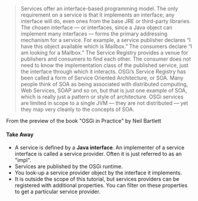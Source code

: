 
>Services offer an interface-based programming model. The only requirement on a service is that it implements an interface; any interface will do, even ones from the base JRE or third-party libraries. The chosen interface — or interfaces, since a Java object can implement many interfaces — forms the primary addressing mechanism for a service. For example, a service publisher declares “I have this object available which is Mailbox.” The consumers declare “I am looking for a Mailbox.” The Service Registry provides a venue for publishers and consumers to find each other. The consumer does not need to know the implementation class of the published service, just the interface through which it interacts. OSGi’s Service Registry has been called a form of Service Oriented Architecture, or SOA. Many people think of SOA as being associated with distributed computing, Web Services, SOAP and so on, but that is just one example of SOA, which is really just a pattern or style of architecture. OSGi services are limited in scope to a single JVM — they are not distributed — yet they map very cleanly to the concepts of SOA.

From the preview of the book "OSGi in Practice" by Neil Bartlett

#### Take Away
- A service is defined by a **Java interface**. An implementer of a service interface is called a service provider. Often it is just referred to as an "impl".
- Services are published by the OSGi runtime. 
- You look-up a service provider object by the interface it implements.
- It is outside the scope of this tutorial, but services providers can be registered with additional properties. You can filter on these properties to get a particular service provider.